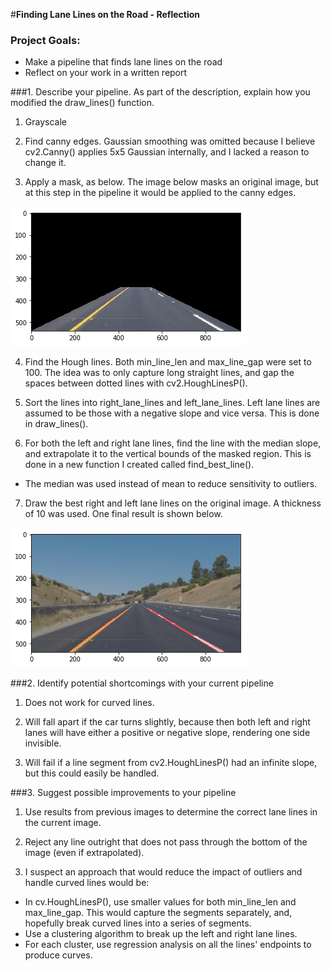 #**Finding Lane Lines on the Road - Reflection** 


### Project Goals:
* Make a pipeline that finds lane lines on the road
* Reflect on your work in a written report

[//]: # (Image References)

[image1]: ./test_images/processed_test_images/whiteCarLaneSwitch-masked.png "Mask Region"
[image2]: ./test_images/processed_test_images/whiteCarLaneSwitch.png "Finished image"


###1. Describe your pipeline. As part of the description, explain how you modified the draw_lines() function.

1. Grayscale

2. Find canny edges.  Gaussian smoothing was omitted because I believe cv2.Canny() applies 5x5 Gaussian internally, and I lacked a reason to change it.

3. Apply a mask, as below.  The image below masks an original image, but at this step in the pipeline it would be applied to the canny edges.

  ![alt text][image1]
  
4. Find the Hough lines.  Both min_line_len and max_line_gap were set to 100.  The idea was to only capture long straight lines,  and gap the spaces between dotted lines with cv2.HoughLinesP().

5. Sort the lines into right_lane_lines and left_lane_lines.  Left lane lines are assumed to be those with a negative slope and vice versa.  This is done in draw_lines().

6. For both the left and right lane lines, find the line with the median slope, and extrapolate it to the vertical bounds of the masked region.  This is done in a new function I created called find_best_line().
  * The median was used instead of mean to reduce sensitivity to outliers.

7. Draw the best right and left lane lines on the original image.  A thickness of 10 was used.  One final result is shown below.

  ![alt text][image2]


###2. Identify potential shortcomings with your current pipeline

1. Does not work for curved lines.

2. Will fall apart if the car turns slightly, because then both left and right lanes will have either a positive or negative slope, rendering one side invisible.

3. Will fail if a line segment from cv2.HoughLinesP() had an infinite slope, but this could easily be handled.


###3. Suggest possible improvements to your pipeline

1. Use results from previous images to determine the correct lane lines in the current image.

2. Reject any line outright that does not pass through the bottom of the image (even if extrapolated).

3. I suspect an approach that would reduce the impact of outliers and handle curved lines would be:
  * In cv.HoughLinesP(), use smaller values for both min_line_len and max_line_gap.  This would capture the segments separately, and,  hopefully break curved lines into a series of segments.
  * Use a clustering algorithm to break up the left and right lane lines.
  * For each cluster, use regression analysis on all the lines' endpoints to produce curves.
